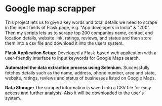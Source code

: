 # Google map scrapper

This project lets us to give a key words and total details we need to scrape in the input fields of Flask page, e.g. "App developers in India" & "200". Then my scripts lets us to scrape top 200 companies name, contact and location details, website link, ratings, reviews, and status and then store them into a csv file and download it into the users system.

**Flask Application Setup:**
  Developed a Flask-based web application with a user-friendly interface to input keywords for Google Maps search.

**Automated the data extraction process using Selenium.**
  Successfully fetches details such as the name, address, phone number, area and state, website, ratings, reviews and status of businesses listed on Google Maps.
  
**Data Storage:**
  The scraped information is saved into a CSV file for easy access and further analysis. Also it will be downloaded to the user's system.

